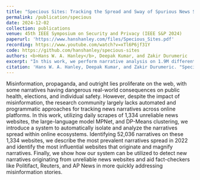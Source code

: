 ```yaml
---
title: "Specious Sites: Tracking the Spread and Sway of Spurious News Stories at Scale"
permalink: /publication/specious
date: 2024-12-02
collection: publications
venue: 45th IEEE Symposium on Security and Privacy (IEEE S&P 2024)
paperurl: 'https://www.hanshanley.com/files/Specious_Sites.pdf'
recording: https://www.youtube.com/watch?v=xTl6P6jf31Y
code: https://github.com/hanshanley/specious-sites
authors: <b>Hans W. A. Hanley</b>, Deepak Kumar, and Zakir Durumeric
excerpt: "In this work, we perform narrative analysis on 1.9M different articles across 1,334 different unreliable news websites, tracking the spread  of 52,036 different stories throughout 2022."
citation: 'Hans W. A. Hanley, Deepak Kumar, and Zakir Durumeric. "Specious Sites: Tracking the Spread and Sway of Spurious News Stories at Scale." 45th IEEE Symposium on Security and Privacy 2024.'
---
```

Misinformation, propaganda, and outright lies proliferate on the web, with some narratives having dangerous real-world consequences on public health, elections, and individual safety. However, despite the impact of misinformation, the research community largely lacks automated and programmatic approaches for tracking news narratives across online platforms. In this work, utilizing daily scrapes of 1,334 unreliable news websites, the large-language model MPNet, and DP-Means clustering, we introduce a system to automatically isolate and analyze the narratives spread within online ecosystems. Identifying 52,036 narratives on these 1,334 websites, we describe the most prevalent narratives spread in 2022 and identify the most influential websites that originate and magnify narratives. Finally, we show how our system can be utilized to detect new narratives originating from unreliable news websites and aid fact-checkers like Politifact, Reuters, and AP News in more quickly addressing misinformation stories.
